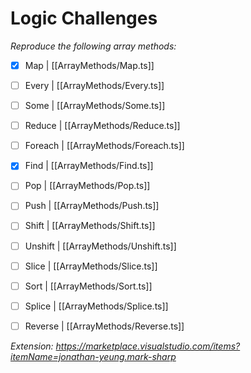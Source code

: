 # Logic Challenges

  *Reproduce the following array methods:*

- [x] Map | [[ArrayMethods/Map.ts]]
- [ ] Every | [[ArrayMethods/Every.ts]]  
- [ ] Some | [[ArrayMethods/Some.ts]]  
- [ ] Reduce | [[ArrayMethods/Reduce.ts]]  
- [ ] Foreach | [[ArrayMethods/Foreach.ts]]  
- [x] Find | [[ArrayMethods/Find.ts]]  
- [ ] Pop | [[ArrayMethods/Pop.ts]]  
- [ ] Push | [[ArrayMethods/Push.ts]]  
- [ ] Shift | [[ArrayMethods/Shift.ts]]  
- [ ] Unshift | [[ArrayMethods/Unshift.ts]]  
- [ ] Slice | [[ArrayMethods/Slice.ts]]  
- [ ] Sort | [[ArrayMethods/Sort.ts]]  
- [ ] Splice | [[ArrayMethods/Splice.ts]]  
- [ ] Reverse | [[ArrayMethods/Reverse.ts]]



*Extension: https://marketplace.visualstudio.com/items?itemName=jonathan-yeung.mark-sharp*